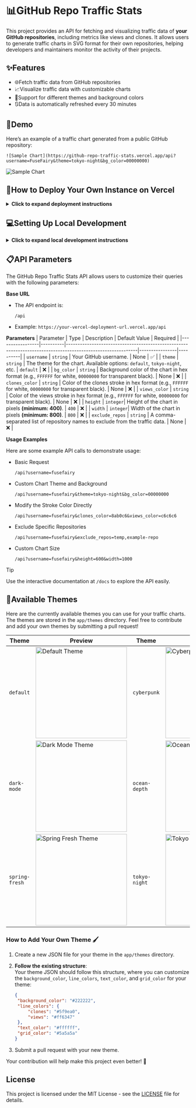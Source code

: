 # 📊GitHub Repo Traffic Stats

This project provides an API for fetching and visualizing traffic data of **your GitHub repositories**, including metrics like views and clones. It allows users to generate traffic charts in SVG format for their own repositories, helping developers and maintainers monitor the activity of their projects.

## ✨Features
- 🌐Fetch traffic data from GitHub repositories
- 📈Visualize traffic data with customizable charts
- 🎨Support for different themes and background colors
- 🔃Data is automatically refreshed every 30 minutes

## 🌟Demo
Here’s an example of a traffic chart generated from a public GitHub repository:
```
![Sample Chart](https://github-repo-traffic-stats.vercel.app/api?username=FuseFairy&theme=tokyo-night&bg_color=00000000)
```
![Sample Chart](https://github-repo-traffic-stats.vercel.app/api?username=FuseFairy&theme=tokyo-night&bg_color=00000000)

## 🚀How to Deploy Your Own Instance on Vercel
<details>
  <summary><strong>Click to expand deployment instructions</strong></summary>

  ### 1. Sign in to Vercel
  - Visit [vercel.com](https://vercel.com).
  - Click **Log in** and choose **Continue with GitHub**.
  - Authorize Vercel to access your GitHub account if prompted.
  
  ### 2. Fork the Repository
  - Go to the GitHub repository for this project.
  - Click **Fork** in the upper-right corner to create your own copy.
  
  ### 3. Import the Project to Vercel
  - Go to your Vercel dashboard.
  - Click **New Project**, then choose **Continue with GitHub**.
  - Find the forked repository and click **Import**.
    - Alternatively, you can import a third-party repository by selecting **Import Third-Party Git Repository**.
  
  ### 4. Create a Personal Access Token
  - Go to [Personal access tokens (classic) page](https://github.com/settings/tokens).
  - Create a **Personal access tokens (classic)** with **repo** and **user** permissions to access repository stats.
  
  ### 5. Set the Personal Access Token in Vercel Environment Variables
  - Add a new environment variable when Configure Project:
    - **Name**: `GITHUB_TOKEN`
    - **Value**: Your personal access token
  
  ### 6. Deploy the Project
  - Click **Deploy** in Vercel and wait for the deployment process to finish.
  - Once complete, you can find your project’s domain under the **Domains** section in the Vercel dashboard.
  
  ### 7. Use the API
  - The API is now live! You can start using it by accessing the provided domain to fetch and display traffic data for your GitHub repositories.
</details>

## 💻Setting Up Local Development
<details> 
  <summary><strong>Click to expand local development instructions</strong></summary>

  **Python 3.12+** is required to run this project.

  ### 1. Clone the Repository
  ```
  git clone https://github.com/FuseFairy/github-repo-traffic-stats.git
  ```

  ### 2. Navigate to the Project Directory
  ```
  cd github-repo-traffic-stats
  ```

  ### 3. Install Dependencies
  ```
  pip install -r requirements.txt
  pip install uvicorn
  ```

  ### 4. Set Up Environment Variables
  Create a `.env` file in the project directory and add your **GitHub Personal Access Token**
  ```
  GITHUB_TOKEN=<your_personal_access_token>
  ```

  ### 5. Run the Application
  Start the FastAPI server locally:
  ```
  uvicorn app.main:app --reload
  ```
  By default, the application will be available at `http://127.0.0.1:8000` (localhost on port 8000).
  
  If you've modified the `--host` or `--port` parameters in the command, the server will run on the specified address and port. Adjust your browser or API client accordingly. For example:
  ```
  uvicorn app.main:app --host 0.0.0.0 --port 9000
  ```
  The application would then be accessible at `http://<your-ip>:9000`.
  
  ### 6. Test the API
  Open your browser or an API client like Postman to test the API.
  - The API base URL will be the same as the one configured in your uvicorn command.
  - Access the API documentation at `/docs` (e.g., `http://127.0.0.1:8000/docs`) to interact with the available endpoints.
</details>

## 📋API Parameters
The GitHub Repo Traffic Stats API allows users to customize their queries with the following parameters:

**Base URL**
- The API endpoint is:
  ```
  /api
  ```
- Example: `https://your-vercel-deployment-url.vercel.app/api`

**Parameters**
| Parameter       | Type     | Description                                                                                                | Default Value  | Required |
|-----------------|----------|------------------------------------------------------------------------------------------------------------|----------------|----------|
| `username`      | `string` | Your GitHub username.                                                                                      | None           | ✅      |
| `theme`         | `string` | The theme for the chart. Available options: `default`, `tokyo-night`, etc.                                 | `default`      | ❌      |
| `bg_color`      | `string` | Background color of the chart in hex format (e.g., `FFFFFF` for white, `00000000` for transparent black).  | None           | ❌      |
| `clones_color`      | `string` | Color of the clones stroke in hex format (e.g., `FFFFFF` for white, `00000000` for transparent black).  | None           | ❌      |
| `views_color`      | `string` | Color of the views stroke in hex format (e.g., `FFFFFF` for white, `00000000` for transparent black).  | None           | ❌      |
| `height`        | `integer`| Height of the chart in pixels **(minimum: 400)**.                                                          | `400`          | ❌      |
| `width`         | `integer`| Width of the chart in pixels **(minimum: 800)**.                                                           | `800`          | ❌      |
| `exclude_repos` | `string` | A comma-separated list of repository names to exclude from the traffic data.                               | None           | ❌      |

**Usage Examples**

Here are some example API calls to demonstrate usage:
- Basic Request
  ```
  /api?username=fusefairy
  ```
- Custom Chart Theme and Background
  ```
  /api?username=fusefairy&theme=tokyo-night&bg_color=00000000
  ```
- Modify the Stroke Color Directly
  ```
  /api?username=fusefairy&clones_color=8ab0c6&views_color=c6c6c6
  ```
- Exclude Specific Repositories
  ```
  /api?username=fusefairy&exclude_repos=temp,example-repo
  ```
- Custom Chart Size
  ```
  /api?username=fusefairy&height=600&width=1000
  ```
> [!TIP]
> Use the interactive documentation at `/docs` to explore the API easily.

## 🎨Available Themes

Here are the currently available themes you can use for your traffic charts. The themes are stored in the `app/themes` directory. Feel free to contribute and add your own themes by submitting a pull request!


| Theme | Preview | Theme | Preview  |
|---------------|-----------------|---------------|---------|
| `default`     | <img src="https://github-repo-traffic-stats.vercel.app/api?username=FuseFairy&theme=default" alt="Default Theme" width="250" />  | `cyberpunk` | <img src="https://github-repo-traffic-stats.vercel.app/api?username=FuseFairy&theme=cyberpunk" alt="Cyberpunk Theme" width="250" /> |
| `dark-mode`   | <img src="https://github-repo-traffic-stats.vercel.app/api?username=FuseFairy&theme=dark-mode" alt="Dark Mode Theme" width="250" /> | `ocean-depth` | <img src="https://github-repo-traffic-stats.vercel.app/api?username=FuseFairy&theme=ocean-depth" alt="Ocean Depth Theme" width="250" /> |
| `spring-fresh`| <img src="https://github-repo-traffic-stats.vercel.app/api?username=FuseFairy&theme=spring-fresh" alt="Spring Fresh Theme" width="250" /> | `tokyo-night` | <img src="https://github-repo-traffic-stats.vercel.app/api?username=FuseFairy&theme=tokyo-night" alt="Tokyo Night Theme" width="250" /> |


### How to Add Your Own Theme 🖌️

1. Create a new JSON file for your theme in the `app/themes` directory.
2. **Follow the existing structure**:  
   Your theme JSON should follow this structure, where you can customize the `background_color`, `line_colors`, `text_color`, and `grid_color` for your theme:

   ```json
   {
    "background_color": "#222222",
    "line_colors": {
        "clones": "#5f9ea0",
        "views": "#ff6347"
    },
    "text_color": "#ffffff",
    "grid_color": "#5a5a5a"
   }
   ```

3. Submit a pull request with your new theme.

Your contribution will help make this project even better! 🚀

## License

This project is licensed under the MIT License - see the [LICENSE](https://github.com/FuseFairy/github-repo-traffic-stats/blob/main/LICENSE) file for details.
